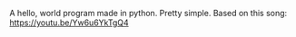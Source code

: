 A hello, world program made in python. Pretty simple. 
Based on this song: 
https://youtu.be/Yw6u6YkTgQ4
